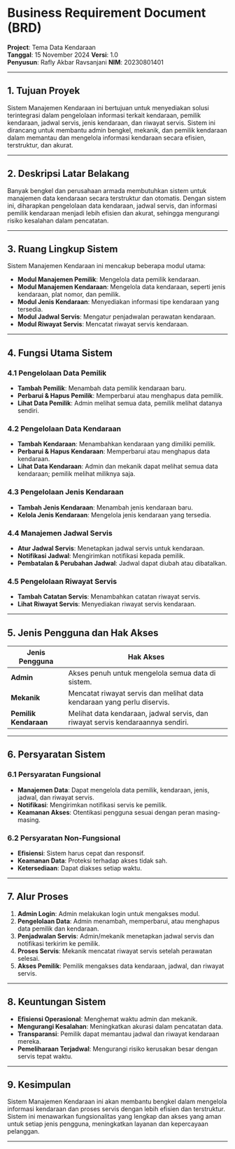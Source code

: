 # Business Requirement Document (BRD)
**Project**: Tema Data Kendaraan  
**Tanggal**: 15 November 2024 
**Versi**: 1.0  
**Penyusun**: Rafly Akbar Ravsanjani
**NIM**: 20230801401

---

## 1. Tujuan Proyek
Sistem Manajemen Kendaraan ini bertujuan untuk menyediakan solusi terintegrasi dalam pengelolaan informasi terkait kendaraan, pemilik kendaraan, jadwal servis, jenis kendaraan, dan riwayat servis. Sistem ini dirancang untuk membantu admin bengkel, mekanik, dan pemilik kendaraan dalam memantau dan mengelola informasi kendaraan secara efisien, terstruktur, dan akurat.

---

## 2. Deskripsi Latar Belakang
Banyak bengkel dan perusahaan armada membutuhkan sistem untuk manajemen data kendaraan secara terstruktur dan otomatis. Dengan sistem ini, diharapkan pengelolaan data kendaraan, jadwal servis, dan informasi pemilik kendaraan menjadi lebih efisien dan akurat, sehingga mengurangi risiko kesalahan dalam pencatatan.

---

## 3. Ruang Lingkup Sistem
Sistem Manajemen Kendaraan ini mencakup beberapa modul utama:

- **Modul Manajemen Pemilik**: Mengelola data pemilik kendaraan.
- **Modul Manajemen Kendaraan**: Mengelola data kendaraan, seperti jenis kendaraan, plat nomor, dan pemilik.
- **Modul Jenis Kendaraan**: Menyediakan informasi tipe kendaraan yang tersedia.
- **Modul Jadwal Servis**: Mengatur penjadwalan perawatan kendaraan.
- **Modul Riwayat Servis**: Mencatat riwayat servis kendaraan.

---

## 4. Fungsi Utama Sistem

### 4.1 Pengelolaan Data Pemilik
- **Tambah Pemilik**: Menambah data pemilik kendaraan baru.
- **Perbarui & Hapus Pemilik**: Memperbarui atau menghapus data pemilik.
- **Lihat Data Pemilik**: Admin melihat semua data, pemilik melihat datanya sendiri.

### 4.2 Pengelolaan Data Kendaraan
- **Tambah Kendaraan**: Menambahkan kendaraan yang dimiliki pemilik.
- **Perbarui & Hapus Kendaraan**: Memperbarui atau menghapus data kendaraan.
- **Lihat Data Kendaraan**: Admin dan mekanik dapat melihat semua data kendaraan; pemilik melihat miliknya saja.

### 4.3 Pengelolaan Jenis Kendaraan
- **Tambah Jenis Kendaraan**: Menambah jenis kendaraan baru.
- **Kelola Jenis Kendaraan**: Mengelola jenis kendaraan yang tersedia.

### 4.4 Manajemen Jadwal Servis
- **Atur Jadwal Servis**: Menetapkan jadwal servis untuk kendaraan.
- **Notifikasi Jadwal**: Mengirimkan notifikasi kepada pemilik.
- **Pembatalan & Perubahan Jadwal**: Jadwal dapat diubah atau dibatalkan.

### 4.5 Pengelolaan Riwayat Servis
- **Tambah Catatan Servis**: Menambahkan catatan riwayat servis.
- **Lihat Riwayat Servis**: Menyediakan riwayat servis kendaraan.

---

## 5. Jenis Pengguna dan Hak Akses

| Jenis Pengguna      | Hak Akses                                                                                   |
|---------------------|---------------------------------------------------------------------------------------------|
| **Admin**           | Akses penuh untuk mengelola semua data di sistem.                                           |
| **Mekanik**         | Mencatat riwayat servis dan melihat data kendaraan yang perlu diservis.                    |
| **Pemilik Kendaraan** | Melihat data kendaraan, jadwal servis, dan riwayat servis kendaraannya sendiri.          |

---

## 6. Persyaratan Sistem

### 6.1 Persyaratan Fungsional
- **Manajemen Data**: Dapat mengelola data pemilik, kendaraan, jenis, jadwal, dan riwayat servis.
- **Notifikasi**: Mengirimkan notifikasi servis ke pemilik.
- **Keamanan Akses**: Otentikasi pengguna sesuai dengan peran masing-masing.

### 6.2 Persyaratan Non-Fungsional
- **Efisiensi**: Sistem harus cepat dan responsif.
- **Keamanan Data**: Proteksi terhadap akses tidak sah.
- **Ketersediaan**: Dapat diakses setiap waktu.

---

## 7. Alur Proses

1. **Admin Login**: Admin melakukan login untuk mengakses modul.
2. **Pengelolaan Data**: Admin menambah, memperbarui, atau menghapus data pemilik dan kendaraan.
3. **Penjadwalan Servis**: Admin/mekanik menetapkan jadwal servis dan notifikasi terkirim ke pemilik.
4. **Proses Servis**: Mekanik mencatat riwayat servis setelah perawatan selesai.
5. **Akses Pemilik**: Pemilik mengakses data kendaraan, jadwal, dan riwayat servis.

---

## 8. Keuntungan Sistem

- **Efisiensi Operasional**: Menghemat waktu admin dan mekanik.
- **Mengurangi Kesalahan**: Meningkatkan akurasi dalam pencatatan data.
- **Transparansi**: Pemilik dapat memantau jadwal dan riwayat kendaraan mereka.
- **Pemeliharaan Terjadwal**: Mengurangi risiko kerusakan besar dengan servis tepat waktu.

---

## 9. Kesimpulan
Sistem Manajemen Kendaraan ini akan membantu bengkel dalam mengelola informasi kendaraan dan proses servis dengan lebih efisien dan terstruktur. Sistem ini menawarkan fungsionalitas yang lengkap dan akses yang aman untuk setiap jenis pengguna, meningkatkan layanan dan kepercayaan pelanggan.

---

